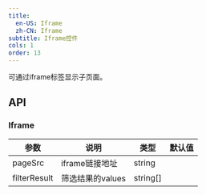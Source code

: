 ```yaml
---
title:
  en-US: Iframe
  zh-CN: Iframe
subtitle: Iframe控件
cols: 1
order: 13
---
```


可通过iframe标签显示子页面。

## API

### Iframe

| 参数      | 说明                                      | 类型         | 默认值 |
|----------|------------------------------------------|-------------|-------|
| pageSrc    |iframe链接地址              |string | |
| filterResult    |筛选结果的values   |string[] | |

